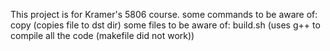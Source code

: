 This project is for Kramer's 5806 course.
some commands to be aware of:
copy (copies file to dst dir)
some files to be aware of:
build.sh (uses g++ to compile all the code (makefile did not work))

